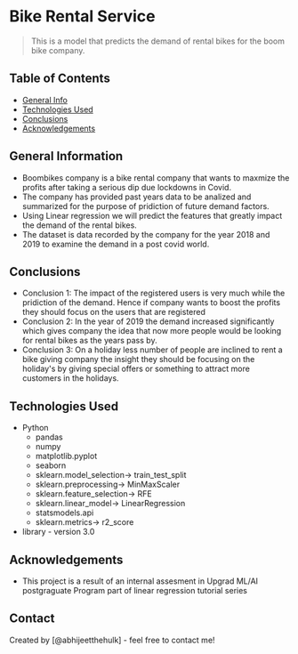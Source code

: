 # Bike Rental Service
> This is a model that predicts the demand of rental bikes for the boom bike company.


## Table of Contents
* [General Info](#general-information)
* [Technologies Used](#technologies-used)
* [Conclusions](#conclusions)
* [Acknowledgements](#acknowledgements)


## General Information
- Boombikes company is a bike rental company that wants to maxmize the profits after taking a serious dip due lockdowns in Covid.
- The company has provided past years data to be analized and summarized for the purpose of pridiction of future demand factors.
- Using Linear regression we will predict the features that greatly impact the demand of the rental bikes.
- The dataset is data recorded by the company for the year 2018 and 2019 to examine the demand in a post covid world.


## Conclusions
- Conclusion 1: The impact of the registered users is very much while the pridiction of the demand. Hence if company wants to boost the profits they should focus on the users that are registered
- Conclusion 2: In the year of 2019 the demand increased significantly which gives company the idea that now more people would be looking for rental bikes as the years pass by.
- Conclusion 3: On a holiday less number of people are inclined to rent a bike giving company the insight they should be focusing on the holiday's by giving special offers or something to attract more customers in the holidays.


## Technologies Used
- Python
	- pandas
	- numpy
	- matplotlib.pyplot
	- seaborn
	- sklearn.model_selection-> train_test_split
	- sklearn.preprocessing-> MinMaxScaler
	- sklearn.feature_selection-> RFE
	- sklearn.linear_model-> LinearRegression
	- statsmodels.api
	- sklearn.metrics-> r2_score
- library - version 3.0


## Acknowledgements

- This project is a  result of an internal assesment in Upgrad ML/AI postgraguate Program part of linear regression tutorial series



## Contact
Created by [@abhijeetthehulk] - feel free to contact me!
